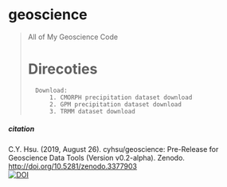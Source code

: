 # geoscience
> All of My Geoscience Code
>
>    Direcoties
> ================
>
>       Download: 
>           1. CMORPH precipitation dataset download
>           2. GPM precipitation dataset download
>           3. TRMM dataset download


##### citation
C.Y. Hsu. (2019, August 26). cyhsu/geoscience: Pre-Release for Geoscience Data Tools (Version v0.2-alpha). Zenodo. http://doi.org/10.5281/zenodo.3377903  
[![DOI](https://zenodo.org/badge/195459973.svg)](https://zenodo.org/badge/latestdoi/195459973)
